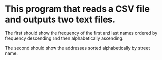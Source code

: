 # This program that reads a CSV file and outputs two text files.
The first should show the frequency of the first and last names ordered by frequency descending and then alphabetically ascending.

The second should show the addresses sorted alphabetically by street name.
